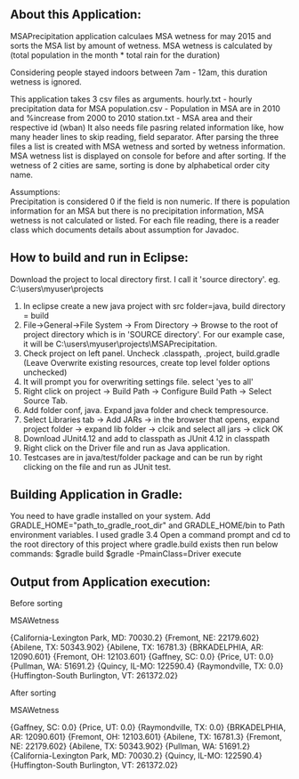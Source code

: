
About this Application:
-----------------------
MSAPrecipitation application calculaes MSA wetness for may 2015 and sorts the MSA list by amount of wetness.
MSA wetness is calculated by 
(total population in the month * total rain for the duration) 

Considering people stayed indoors between 7am - 12am, this duration wetness is ignored.
 
This application takes 3 csv files as arguments.
hourly.txt - hourly precipitation data for MSA
population.csv - Population in MSA are in 2010 and %increase from 2000 to 2010
station.txt - MSA area and their respective id (wban)
It also needs file pasring related information like, how many header lines to skip reading, field separator.
After parsing the three files a list is created with MSA wetness and sorted by wetness information. MSA wetness list is displayed 
on console for before and after sorting.
If the wetness of 2 cities are same, sorting is done by alphabetical order city name.

Assumptions:  
Precipitation is considered 0 if the field is non numeric.
If there is population information for an MSA but there is no precipitation information, MSA wetness is not calculated or listed.
For each file reading, there is a reader class which documents details about assumption for Javadoc.


How to build and run in Eclipse:
-------------------------------
Download the project to local directory first. I call it 'source directory'. eg. C:\users\myuser\projects

1. In eclipse create a new java project with src folder=java, build directory = build
2. File->General->File System -> From Directory -> Browse to the root of project directory which is in 'SOURCE directory'. For our example case, it will be C:\users\myuser\projects\MSAPrecipitation. 
3. Check project on left panel. Uncheck .classpath, .project, build.gradle 
(Leave Overwrite existing resources, create top level folder options unchecked)
4. It will prompt you for overwriting settings file. select 'yes to all'
5. Right click on project -> Build Path -> Configure Build Path -> Select Source Tab.
6. Add folder conf, java. Expand java folder and check tempresource.
7. Select Libraries tab -> Add JARs -> in the browser that opens, expand project folder -> expand lib folder -> clcik and select all jars -> click OK
8. Download JUnit4.12 and add to classpath as JUnit 4.12 in classpath 
9. Right click on the Driver file and run as Java application.
10. Testcases are in java/test/folder package and can be run by right clicking on the file and run as JUnit test.

Building Application in Gradle:
------------------------------
You need to have gradle installed on your system. Add GRADLE_HOME="path_to_gradle_root_dir" and GRADLE_HOME/bin to Path environment variables.
I used gradle 3.4
Open a command prompt and cd to the root directory of this project where gradle.build exists then run below commands:
$gradle build
$gradle -PmainClass=Driver execute


Output from Application execution:
---------------------------------
Before sorting

MSAWetness

{California-Lexington Park, MD: 70030.2}
{Fremont, NE: 22179.602}
{Abilene, TX: 50343.902}
{Abilene, TX: 16781.3}
{BRKADELPHIA, AR: 12090.601}
{Fremont, OH: 12103.601}
{Gaffney, SC: 0.0}
{Price, UT: 0.0}
{Pullman, WA: 51691.2}
{Quincy, IL-MO: 122590.4}
{Raymondville, TX: 0.0}
{Huffington-South Burlington, VT: 261372.02}

After sorting

MSAWetness

{Gaffney, SC: 0.0}
{Price, UT: 0.0}
{Raymondville, TX: 0.0}
{BRKADELPHIA, AR: 12090.601}
{Fremont, OH: 12103.601}
{Abilene, TX: 16781.3}
{Fremont, NE: 22179.602}
{Abilene, TX: 50343.902}
{Pullman, WA: 51691.2}
{California-Lexington Park, MD: 70030.2}
{Quincy, IL-MO: 122590.4}
{Huffington-South Burlington, VT: 261372.02}

